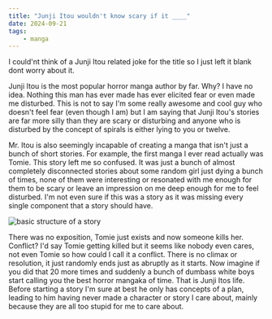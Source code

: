 ```yaml
---
title: "Junji Itou wouldn't know scary if it ____"
date: 2024-09-21
tags:
    - manga
---
```


I could'nt think of a Junji Itou related joke for the title so I just left it blank dont worry about it.

Junji Itou is the most popular horror manga author by far. Why? I have no idea. Nothing this man has ever made has ever elicited fear or even made me disturbed. This is not to say I'm some really awesome and cool guy who doesn't feel fear (even though I am) but I am saying that Junji Itou's stories are far more silly than they are scary or disturbing and anyone who is disturbed by the concept of spirals is either lying to you or twelve.

Mr. Itou is also seemingly incapable of creating a manga that isn't just a bunch of short stories. For example, the first manga I ever read actually was Tomie. This story left me so confused. It was just a bunch of almost completely disconnected stories about some random girl just dying a bunch of times, none of them were interesting or resonated with me enough for them to be scary or leave an impression on me deep enough for me to feel disturbed. I'm not even sure if this was a story as it was missing every single component that a story should have.

![basic structure of a story](https://I.imgur.com/MSaiMaZ.png)

There was no exposition, Tomie just exists and now someone kills her. Conflict? I'd say Tomie getting killed but it seems like nobody even cares, not even Tomie so how could I call it a conflict. There is no climax or resolution, it just randomly ends just as abruptly as it starts. Now imagine if you did that 20 more times and suddenly a bunch of dumbass white boys start calling you the best horror mangaka of time. That is Junji Itos life. Before starting a story I'm sure at best he only has concepts of a plan, leading to him having never made a character or story I care about, mainly because they are all too stupid for me to care about.